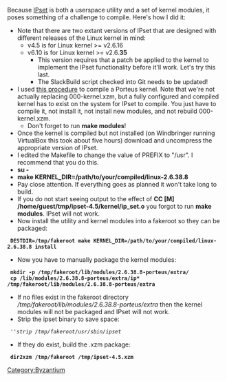 Because [IPset](http://ipset.netfilter.org/) is both a userspace utility
and a set of kernel modules, it poses something of a challenge to
compile. Here's how I did it:

-   Note that there are two extant versions of IPset that are designed
    with different releases of the Linux kernel in mind:
    -   v4.5 is for Linux kernel \>= v2.6.16
    -   v6.10 is for Linux kernel \>= v2.6.**35**
        -   This version requires that a patch be applied to the kernel
            to implement the IPset functionality before it'll work.
            Let's try this last.
        -   The SlackBuild script checked into Git needs to be updated!
-   I used [this
    procedure](http://porteus.org/info/docs/51-development/91-compilation-and-usage-of-custom-porteus-kernel.html)
    to compile a Porteus kernel. Note that we're not actually replacing
    000-kernel.xzm, but a fully configured and compiled kernel has to
    exist on the system for IPset to compile. You just have to compile
    it, not install it, not install new modules, and not rebuild
    000-kernel.xzm.
    -   Don't forget to run **make modules**!
-   Once the kernel is compiled but not installed (on Windbringer
    running VirtualBox this took about five hours) download and
    uncompress the appropriate version of IPset.
-   I edited the Makefile to change the value of PREFIX to "/usr". I
    recommend that you do this.
-   **su -**
-   **make KERNEL_DIR=/path/to/your/compiled/linux-2.6.38.8**
-   Pay close attention. If everything goes as planned it won't take
    long to build.
-   If you do not start seeing output to the effect of **CC \[M\]
    /home/guest/tmp/ipset-4.5/kernel/ip_set.o** you forgot to run **make
    modules**. IPset will not work.
-   Now install the utility and kernel modules into a fakeroot so they
    can be packaged:

` `**`DESTDIR=/tmp/fakeroot make KERNEL_DIR=/path/to/your/compiled/linux-2.6.38.8 install`**

-   Now you have to manually package the kernel modules:

` `**`mkdir -p /tmp/fakeroot/lib/modules/2.6.38.8-porteus/extra/`**\
` `**`cp /lib/modules/2.6.38.8-porteus/extra/ip* /tmp/fakeroot/lib/modules/2.6.38.8-porteus/extra`**

-   If no files exist in the fakeroot directory
    */tmp/fakeroot/lib/modules/2.6.38.8-porteus/extra* then the kernel
    modules will not be packaged and IPset will not work.
-   Strip the ipset binary to save space:

` '`*`'strip /tmp/fakeroot/usr/sbin/ipset`*

-   If they do exist, build the .xzm package:

` `**`dir2xzm /tmp/fakeroot /tmp/ipset-4.5.xzm`**

[Category:Byzantium](Category:Byzantium)
